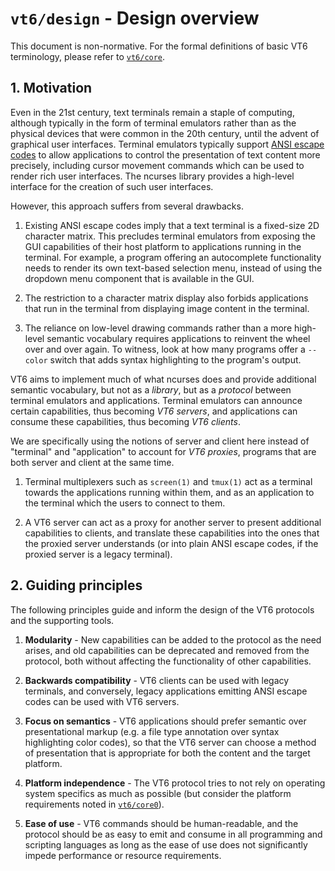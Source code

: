 # `vt6/design` - Design overview

This document is non-normative.
For the formal definitions of basic VT6 terminology, please refer to [`vt6/core`](../core/).

## 1. Motivation

Even in the 21st century, text terminals remain a staple of computing, although typically in the form of terminal emulators rather than as the physical devices that were common in the 20th century, until the advent of graphical user interfaces.
Terminal emulators typically support [ANSI escape codes](https://en.wikipedia.org/wiki/ANSI_escape_code) to allow applications to control the presentation of text content more precisely, including cursor movement commands which can be used to render rich user interfaces.
The ncurses library provides a high-level interface for the creation of such user interfaces.

However, this approach suffers from several drawbacks.

1. Existing ANSI escape codes imply that a text terminal is a fixed-size 2D character matrix.
   This precludes terminal emulators from exposing the GUI capabilities of their host platform to applications running in the terminal.
   For example, a program offering an autocomplete functionality needs to render its own text-based selection menu, instead of using the dropdown menu component that is available in the GUI.

2. The restriction to a character matrix display also forbids applications that run in the terminal from displaying image content in the terminal.

3. The reliance on low-level drawing commands rather than a more high-level semantic vocabulary requires applications to reinvent the wheel over and over again.
   To witness, look at how many programs offer a `--color` switch that adds syntax highlighting to the program's output.

VT6 aims to implement much of what ncurses does and provide additional semantic vocabulary, but not as a *library*, but as a *protocol* between terminal emulators and applications.
Terminal emulators can announce certain capabilities, thus becoming *VT6 servers*, and applications can consume these capabilities, thus becoming *VT6 clients*.

We are specifically using the notions of server and client here instead of "terminal" and "application" to account for *VT6 proxies*, programs that are both server and client at the same time.

1. Terminal multiplexers such as `screen(1)` and `tmux(1)` act as a terminal towards the applications running within them, and as an application to the terminal which the users to connect to them.

2. A VT6 server can act as a proxy for another server to present additional capabilities to clients, and translate these capabilities into the ones that the proxied server understands (or into plain ANSI escape codes, if the proxied server is a legacy terminal).

## 2. Guiding principles

The following principles guide and inform the design of the VT6 protocols and the supporting tools.

1. **Modularity** - New capabilities can be added to the protocol as the need arises, and old capabilities can be deprecated and removed from the protocol, both without affecting the functionality of other capabilities.

2. **Backwards compatibility** - VT6 clients can be used with legacy terminals, and conversely, legacy applications emitting ANSI escape codes can be used with VT6 servers.

3. **Focus on semantics** - VT6 applications should prefer semantic over presentational markup (e.g. a file type annotation over syntax highlighting color codes), so that the VT6 server can choose a method of presentation that is appropriate for both the content and the target platform.

4. **Platform independence** - The VT6 protocol tries to not rely on operating system specifics as much as possible (but consider the platform requirements noted in [`vt6/core0`](./draft/core0.md)).

5. **Ease of use** - VT6 commands should be human-readable, and the protocol should be as easy to emit and consume in all programming and scripting languages as long as the ease of use does not significantly impede performance or resource requirements.
